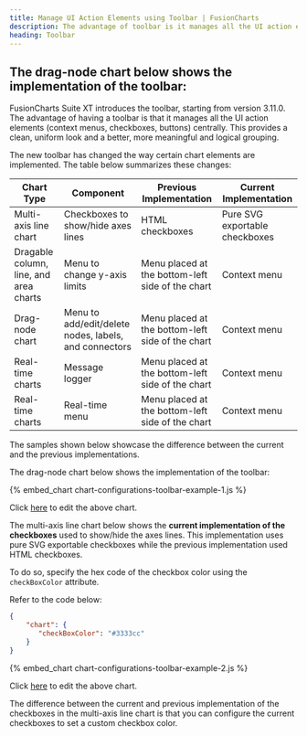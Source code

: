 ```yaml
---
title: Manage UI Action Elements using Toolbar | FusionCharts
description: The advantage of toolbar is it manages all the UI action elements centrally, providing a uniform look and a better meaningful and logical grouping.
heading: Toolbar
---
```


## The drag-node chart below shows the implementation of the toolbar:

FusionCharts Suite XT introduces the toolbar, starting from version 3.11.0. The advantage of having a toolbar is that it manages all the UI action elements (context menus, checkboxes, buttons) centrally. This provides a clean, uniform look and a better, more meaningful and logical grouping.

The new toolbar has changed the way certain chart elements are implemented. The table below summarizes these changes:

Chart Type|Component|Previous Implementation|Current Implementation|
-|-|-|-
Multi-axis line chart|Checkboxes to show/hide axes lines|HTML checkboxes|Pure SVG exportable checkboxes|
Dragable column, line, and area charts|Menu to change y-axis limits|Menu placed at the bottom-left side of the chart|Context menu|
Drag-node chart|Menu to add/edit/delete nodes, labels, and connectors|Menu placed at the bottom-left side of the chart|Context menu|
Real-time charts|Message logger|Menu placed at the bottom-left side of the chart|Context menu|
Real-time charts|Real-time menu|Menu placed at the bottom-left side of the chart|Context menu|

The samples shown below showcase the difference between the current and the previous implementations.

The drag-node chart below shows the implementation of the toolbar:

{% embed_chart chart-configurations-toolbar-example-1.js %}

Click [here](http://jsfiddle.net/fusioncharts/bvzjqkoq/) to edit the above chart.

The multi-axis line chart below shows the **current implementation of the checkboxes** used to show/hide the axes lines. This implementation uses pure SVG exportable checkboxes while the previous implementation used HTML checkboxes.

To do so, specify the hex code of the checkbox color using the `checkBoxColor` attribute. 

Refer to the code below:

```json
{
    "chart": {
       "checkBoxColor": "#3333cc"
    }
}
```

{% embed_chart chart-configurations-toolbar-example-2.js %}

Click [here](http://jsfiddle.net/fusioncharts/hzg6mn18/) to edit the above chart.

The difference between the current and previous implementation of the checkboxes in the multi-axis line chart is that you can configure the current checkboxes to set a custom checkbox color.
